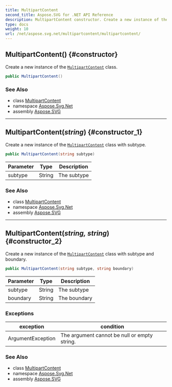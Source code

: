 ```yaml
---
title: MultipartContent
second_title: Aspose.SVG for .NET API Reference
description: MultipartContent constructor. Create a new instance of the MultipartContent class
type: docs
weight: 10
url: /net/aspose.svg.net/multipartcontent/multipartcontent/
---
```

## MultipartContent() {#constructor}

Create a new instance of the [`MultipartContent`](../) class.

```csharp
public MultipartContent()
```

### See Also

* class [MultipartContent](../)
* namespace [Aspose.Svg.Net](../../../aspose.svg.net/)
* assembly [Aspose.SVG](../../../)

---

## MultipartContent(*string*) {#constructor_1}

Create a new instance of the [`MultipartContent`](../) class with subtype.

```csharp
public MultipartContent(string subtype)
```

| Parameter | Type | Description |
| --- | --- | --- |
| subtype | String | The subtype |

### See Also

* class [MultipartContent](../)
* namespace [Aspose.Svg.Net](../../../aspose.svg.net/)
* assembly [Aspose.SVG](../../../)

---

## MultipartContent(*string, string*) {#constructor_2}

Create a new instance of the [`MultipartContent`](../) class with subtype and boundary.

```csharp
public MultipartContent(string subtype, string boundary)
```

| Parameter | Type | Description |
| --- | --- | --- |
| subtype | String | The subtype |
| boundary | String | The boundary |

### Exceptions

| exception | condition |
| --- | --- |
| ArgumentException | The argument cannot be null or empty string. |

### See Also

* class [MultipartContent](../)
* namespace [Aspose.Svg.Net](../../../aspose.svg.net/)
* assembly [Aspose.SVG](../../../)
